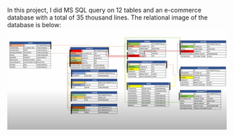 In this project, I did MS SQL query on 12 tables and an e-commerce database with a total of 35 thousand lines.
The relational image of the database is below:
![img.png](img.png)